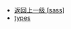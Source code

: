 - [返回上一级 [sass]](page/web前端/视频相关/plyr/plyr-3.7.8/src/sass/)
- [types](page/web前端/视频相关/plyr/plyr-3.7.8/src/sass/types/)
